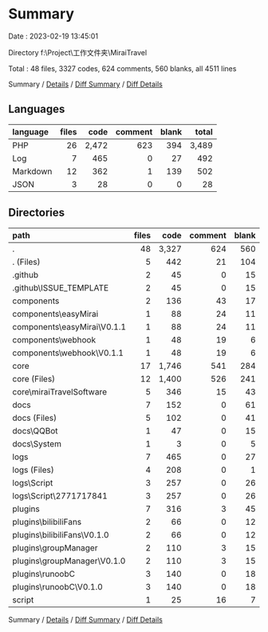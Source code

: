 # Summary

Date : 2023-02-19 13:45:01

Directory f:\\Project\\工作文件夹\\MiraiTravel

Total : 48 files,  3327 codes, 624 comments, 560 blanks, all 4511 lines

Summary / [Details](details.md) / [Diff Summary](diff.md) / [Diff Details](diff-details.md)

## Languages
| language | files | code | comment | blank | total |
| :--- | ---: | ---: | ---: | ---: | ---: |
| PHP | 26 | 2,472 | 623 | 394 | 3,489 |
| Log | 7 | 465 | 0 | 27 | 492 |
| Markdown | 12 | 362 | 1 | 139 | 502 |
| JSON | 3 | 28 | 0 | 0 | 28 |

## Directories
| path | files | code | comment | blank | total |
| :--- | ---: | ---: | ---: | ---: | ---: |
| . | 48 | 3,327 | 624 | 560 | 4,511 |
| . (Files) | 5 | 442 | 21 | 104 | 567 |
| .github | 2 | 45 | 0 | 15 | 60 |
| .github\\ISSUE_TEMPLATE | 2 | 45 | 0 | 15 | 60 |
| components | 2 | 136 | 43 | 17 | 196 |
| components\\easyMirai | 1 | 88 | 24 | 11 | 123 |
| components\\easyMirai\\V0.1.1 | 1 | 88 | 24 | 11 | 123 |
| components\\webhook | 1 | 48 | 19 | 6 | 73 |
| components\\webhook\\V0.1.1 | 1 | 48 | 19 | 6 | 73 |
| core | 17 | 1,746 | 541 | 284 | 2,571 |
| core (Files) | 12 | 1,400 | 526 | 241 | 2,167 |
| core\\miraiTravelSoftware | 5 | 346 | 15 | 43 | 404 |
| docs | 7 | 152 | 0 | 61 | 213 |
| docs (Files) | 5 | 102 | 0 | 41 | 143 |
| docs\\QQBot | 1 | 47 | 0 | 15 | 62 |
| docs\\System | 1 | 3 | 0 | 5 | 8 |
| logs | 7 | 465 | 0 | 27 | 492 |
| logs (Files) | 4 | 208 | 0 | 1 | 209 |
| logs\\Script | 3 | 257 | 0 | 26 | 283 |
| logs\\Script\\2771717841 | 3 | 257 | 0 | 26 | 283 |
| plugins | 7 | 316 | 3 | 45 | 364 |
| plugins\\bilibiliFans | 2 | 66 | 0 | 12 | 78 |
| plugins\\bilibiliFans\\V0.1.0 | 2 | 66 | 0 | 12 | 78 |
| plugins\\groupManager | 2 | 110 | 3 | 15 | 128 |
| plugins\\groupManager\\V0.1.0 | 2 | 110 | 3 | 15 | 128 |
| plugins\\runoobC | 3 | 140 | 0 | 18 | 158 |
| plugins\\runoobC\\V0.1.0 | 3 | 140 | 0 | 18 | 158 |
| script | 1 | 25 | 16 | 7 | 48 |

Summary / [Details](details.md) / [Diff Summary](diff.md) / [Diff Details](diff-details.md)